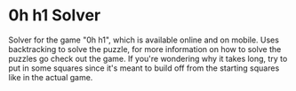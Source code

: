 # 0h h1 Solver
Solver for the game "0h h1", which is available online and on mobile.
Uses backtracking to solve the puzzle, for more information on how to solve the puzzles go check out the game.
If you're wondering why it takes long, try to put in some squares since it's meant to build off from 
the starting squares like in the actual game.